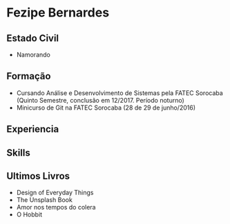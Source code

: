 # Fezipe Bernardes

## Estado Civil
- Namorando

## Formação
- Cursando Análise e Desenvolvimento de Sistemas pela FATEC Sorocaba (Quinto Semestre, conclusão em 12/2017. Período noturno)  
- Minicurso de Git na FATEC Sorocaba (28 de 29 de junho/2016)  

## Experiencia  

## Skills  

## Ultimos Livros
- Design of Everyday Things  
- The Unsplash Book  
- Amor nos tempos do colera  
- O Hobbit
